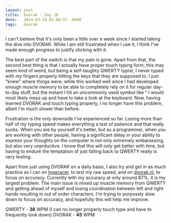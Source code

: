 ```yaml
---
layout: post
title:  Dvorak - Day 10
date:   2014-03-19 02:08:57 -0400
tags:   dvorak
---
```

I can't believe that it's only been a little over a week since I started taking the dive into DVORAK. While I am still frustrated when I use it, I think I've made enough progress to justify sticking with it.

<!--more-->

The best part of the switch is that my pain is gone. Apart from that, the second best thing is that I actually have proper touch typing form; this may seem kind of weird, but being a self-taughty QWERTY typist, I never typed with my fingers properly hitting the keys that they are supposed to. I just "knew" where things were; while this worked well since I had developed enough muscle memory to be able to completely rely on it for regular day-to-day stuff, but the instant I hit an uncommonly used symbol like ^ I would most likely mess up and have to take a look at the keyboard. Now, having learned DVORAK and touch typing properly, I no longer have this problem, albeit I'm much slower than before.

Frustration is the only downside I've experienced so far. Losing more than half of my typing speed makes everything a test of patience and that really sucks. When you are by yourself it's better, but as a programmer, when you are working with other people, having a significant delay in your ability to express your thoughts on the computer is not only extremely embarassing, but also very unprductive. I know that this will only get better with time, but having to endure the temptation of just falling back to QWERTY really is very testing.

Apart from just using DVORAK on a daily basis, I also try and get in as much practice as I can on [typeracer](http://typeracer.com), to test my raw speed, and on [dvorak.nl](http://dvorak.nl), to focus on accuracy. Currently with my accuracy at only around 87%, it is my largest problem. The main issue is mixed up muscle memory from QWERTY and getting ahead of myself and losing coordination between left and right hands resulting in out of order characters. I'm trying to purposely slow down to focus on accuracy, and hopefully this will help me improve.

QWERTY - **36** WPM (I can no longer properly touch type and have to frequently look down)
DVORAK - **45** WPM
